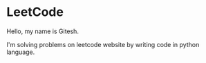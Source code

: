 # LeetCode

Hello, my name is Gitesh.

I'm solving problems on leetcode website by writing code in python language.